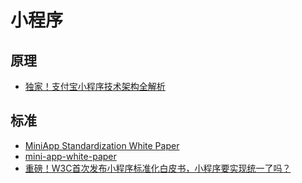 # 小程序

## 原理

- [独家！支付宝小程序技术架构全解析](https://www.infoq.cn/article/ullETz7q_Ue4dUptKgKC)

## 标准

- [MiniApp Standardization White Paper](https://w3c.github.io/mini-app-white-paper/)
- [mini-app-white-paper](https://github.com/w3c/mini-app-white-paper)
- [重磅！W3C首次发布小程序标准化白皮书，小程序要实现统一了吗？](https://mp.weixin.qq.com/s?__biz=MzUxMzcxMzE5Ng==&mid=2247492505&idx=1&sn=92399386a4c338b8d825b4c1012c0d75)
